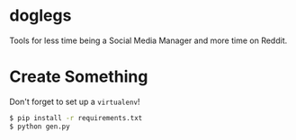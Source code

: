# doglegs

Tools for less time being a Social Media Manager and more time on Reddit.

# Create Something

Don't forget to set up a `virtualenv`!

``` bash
$ pip install -r requirements.txt
$ python gen.py
```
